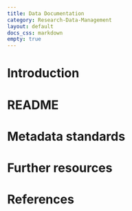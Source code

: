 ```yaml
---
title: Data Documentation
category: Research-Data-Management
layout: default
docs_css: markdown
empty: true
---
```


# Introduction

# README

# Metadata standards

# Further resources

# References
